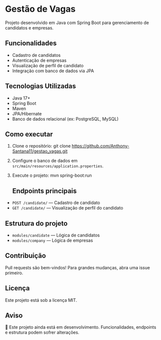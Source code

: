 # Gestão de Vagas

Projeto desenvolvido em Java com Spring Boot para gerenciamento de candidatos e empresas.

## Funcionalidades

- Cadastro de candidatos
- Autenticação de empresas
- Visualização de perfil de candidato
- Integração com banco de dados via JPA

## Tecnologias Utilizadas

- Java 17+
- Spring Boot
- Maven
- JPA/Hibernate
- Banco de dados relacional (ex: PostgreSQL, MySQL)

## Como executar

1. Clone o repositório:
 git clone https://github.com/Anthony-Santana11/gestao_vagas.git
2. Configure o banco de dados em `src/main/resources/application.properties`.
3. Execute o projeto:
   mvn spring-boot:run


   ## Endpoints principais

- `POST /candidate/` — Cadastro de candidato
- `GET /candidate/` — Visualização de perfil do candidato

## Estrutura do projeto

- `modules/candidate` — Lógica de candidatos
- `modules/company` — Lógica de empresas

## Contribuição

Pull requests são bem-vindos! Para grandes mudanças, abra uma issue primeiro.

## Licença

Este projeto está sob a licença MIT.

## Aviso

🚧 Este projeto ainda está em desenvolvimento. Funcionalidades, endpoints e estrutura podem sofrer alterações.
